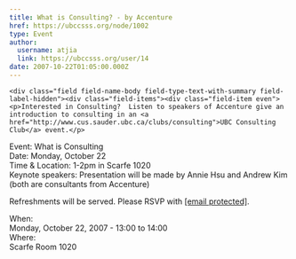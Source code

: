 ```yaml
---
title: What is Consulting? - by Accenture 
href: https://ubccsss.org/node/1002
type: Event
author:
  username: atjia
  link: https://ubccsss.org/user/14
date: 2007-10-22T01:05:00.000Z
---
```



    <div class="field field-name-body field-type-text-with-summary field-label-hidden"><div class="field-items"><div class="field-item even"><p>Interested in Consulting?  Listen to speakers of Accenture give an introduction to consulting in an <a href="http://www.cus.sauder.ubc.ca/clubs/consulting">UBC Consulting Club</a> event.</p>
<p>Event: What is Consulting<br>
Date: Monday, October 22<br>
Time &amp; Location: 1-2pm in Scarfe 1020<br>
Keynote speakers: Presentation will be made by Annie Hsu and Andrew Kim (both are consultants from Accenture)</p>
<p>Refreshments will be served.  Please RSVP with <a href="/cdn-cgi/l/email-protection#96f5f9f8e5e3fae2fff8f1f5fae3f4d6f1fbf7fffab8f5f9fb"><span class="__cf_email__" data-cfemail="30535f5e43455c44595e57535c455270575d51595c1e535f5d">[email&#xA0;protected]</span></a>.</p>
</div></div></div><div class="field field-name-field-dates field-type-datetime field-label-above"><div class="field-label">When:&#xA0;</div><div class="field-items"><div class="field-item even"><span class="date-display-single">Monday, October 22, 2007 - <span class="date-display-range"><span class="date-display-start">13:00</span> to <span class="date-display-end">14:00</span></span></span></div></div></div><div class="field field-name-field-location field-type-text field-label-above"><div class="field-label">Where:&#xA0;</div><div class="field-items"><div class="field-item even">Scarfe Room 1020</div></div></div>    <footer>
          </footer>
    